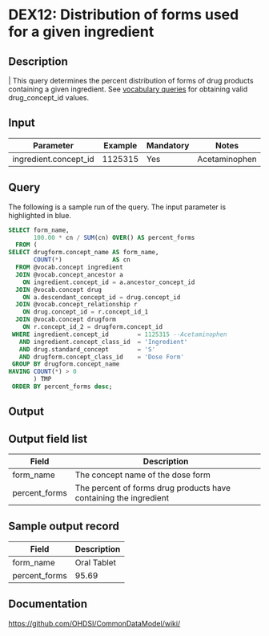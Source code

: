 <!---
Group:drug exposure
Name:DEX12 Distribution of forms used for a given ingredient
Author:Patrick Ryan
CDM Version: 5.3
-->

# DEX12: Distribution of forms used for a given ingredient

## Description
| This query determines the percent distribution of forms of drug products containing a given ingredient. See  [vocabulary queries](http://vocabqueries.omop.org/drug-queries) for obtaining valid drug_concept_id values.

## Input

|  Parameter |  Example |  Mandatory |  Notes |
| --- | --- | --- | --- |
|  ingredient.concept_id |  1125315 |  Yes |  Acetaminophen |

## Query
The following is a sample run of the query. The input parameter is highlighted in  blue.

```sql
SELECT form_name,
       100.00 * cn / SUM(cn) OVER() AS percent_forms
  FROM (
SELECT drugform.concept_name AS form_name,
       COUNT(*)              AS cn
  FROM @vocab.concept ingredient
  JOIN @vocab.concept_ancestor a
    ON ingredient.concept_id = a.ancestor_concept_id
  JOIN @vocab.concept drug
    ON a.descendant_concept_id = drug.concept_id
  JOIN @vocab.concept_relationship r
    ON drug.concept_id = r.concept_id_1
  JOIN @vocab.concept drugform
    ON r.concept_id_2 = drugform.concept_id
 WHERE ingredient.concept_id        = 1125315 --Acetaminophen
   AND ingredient.concept_class_id  = 'Ingredient'
   AND drug.standard_concept        = 'S'
   AND drugform.concept_class_id    = 'Dose Form'
 GROUP BY drugform.concept_name
HAVING COUNT(*) > 0
       ) TMP
 ORDER BY percent_forms desc;
```

## Output

## Output field list

|  Field |  Description |
| --- | --- |
| form_name | The concept name of the dose form |
| percent_forms | The percent of forms drug products have containing the ingredient |


## Sample output record

|  Field |  Description |
| --- | --- |
| form_name |  Oral Tablet |
| percent_forms |  95.69 |

## Documentation
https://github.com/OHDSI/CommonDataModel/wiki/
